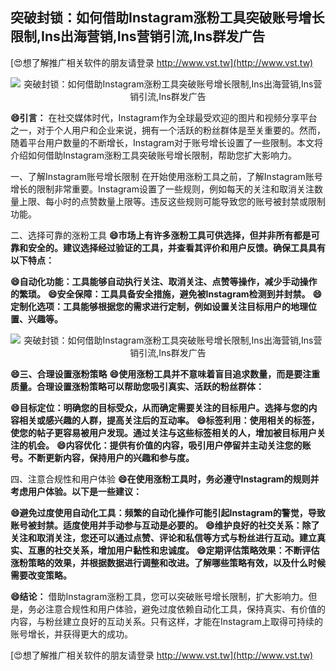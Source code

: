 ## **突破封锁：如何借助Instagram涨粉工具突破账号增长限制,Ins出海营销,Ins营销引流,Ins群发广告**

[😍想了解推广相关软件的朋友请登录 http://www.vst.tw](http://www.vst.tw)

 <center><img src="https://vst.tw/MP4/tuiguang/png/8.png" alt="突破封锁：如何借助Instagram涨粉工具突破账号增长限制,Ins出海营销,Ins营销引流,Ins群发广告"></center>

**😄引言：**
在社交媒体时代，Instagram作为全球最受欢迎的图片和视频分享平台之一，对于个人用户和企业来说，拥有一个活跃的粉丝群体是至关重要的。然而，随着平台用户数量的不断增长，Instagram对于账号增长设置了一些限制。本文将介绍如何借助Instagram涨粉工具突破账号增长限制，帮助您扩大影响力。

一、了解Instagram账号增长限制
在开始使用涨粉工具之前，了解Instagram账号增长的限制非常重要。Instagram设置了一些规则，例如每天的关注和取消关注数量上限、每小时的点赞数量上限等。违反这些规则可能导致您的账号被封禁或限制功能。

二、选择可靠的涨粉工具
**😄市场上有许多涨粉工具可供选择，但并非所有都是可靠和安全的。建议选择经过验证的工具，并查看其评价和用户反馈。确保工具具有以下特点：**

**😄自动化功能：工具能够自动执行关注、取消关注、点赞等操作，减少手动操作的繁琐。**
**😄安全保障：工具具备安全措施，避免被Instagram检测到并封禁。**
**😄定制化选项：工具能够根据您的需求进行定制，例如设置关注目标用户的地理位置、兴趣等。**

 <center><img src="https://vst.tw/MP4/tuiguang/png/5.png" alt="突破封锁：如何借助Instagram涨粉工具突破账号增长限制,Ins出海营销,Ins营销引流,Ins群发广告"></center>

**😄三、合理设置涨粉策略**
**😄使用涨粉工具并不意味着盲目追求数量，而是要注重质量。合理设置涨粉策略可以帮助您吸引真实、活跃的粉丝群体：**

**😄目标定位：明确您的目标受众，从而确定需要关注的目标用户。选择与您的内容相关或感兴趣的人群，提高关注后的互动率。**
**😄标签利用：使用相关的标签，使您的帖子更容易被用户发现。通过关注与这些标签相关的人，增加被目标用户关注的机会。**
**😄内容优化：提供有价值的内容，吸引用户停留并主动关注您的账号。不断更新内容，保持用户的兴趣和参与度。**

四、注意合规性和用户体验
**😄在使用涨粉工具时，务必遵守Instagram的规则并考虑用户体验。以下是一些建议：**

**😄避免过度使用自动化工具：频繁的自动化操作可能引起Instagram的警觉，导致账号被封禁。适度使用并手动参与互动是必要的。**
**😄维护良好的社交关系：除了关注和取消关注，您还可以通过点赞、评论和私信等方式与粉丝进行互动。建立真实、互惠的社交关系，增加用户黏性和忠诚度。**
**😄定期评估策略效果：不断评估涨粉策略的效果，并根据数据进行调整和改进。了解哪些策略有效，以及什么时候需要改变策略。**

**😄结论：**
借助Instagram涨粉工具，您可以突破账号增长限制，扩大影响力。但是，务必注意合规性和用户体验，避免过度依赖自动化工具，保持真实、有价值的内容，与粉丝建立良好的互动关系。只有这样，才能在Instagram上取得可持续的账号增长，并获得更大的成功。

[😍想了解推广相关软件的朋友请登录 http://www.vst.tw](http://www.vst.tw)




